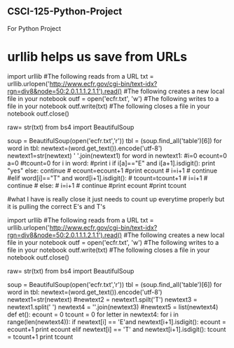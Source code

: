 ## CSCI-125-Python-Project
For Python Project
# urllib helps us save from URLs
import urllib 
#The following reads from a URL
txt = urllib.urlopen('http://www.ecfr.gov/cgi-bin/text-idx?rgn=div8&node=50:2.0.1.1.1.2.1.1').read()
#The following creates a new local file in your notebook
outf = open('ecfr.txt', 'w')
#The following writes to a file in your notebook
outf.write(txt)
#The following closes a file in your notebook
outf.close()

raw= str(txt)
from bs4 import BeautifulSoup

soup = BeautifulSoup(open('ecfr.txt','r'))
tbl = (soup.find_all('table')[6])
for word in tbl:
    newtext=(word.get_text()).encode('utf-8')
    newtext1=str(newtext)
    ' '.join(newtext1)
    for word in newtext1:
        #i=0
        ecount=0
        a=0
        #tcount=0
        for i in word:
            #print i
            if i[a]=="E" and i[a+1].isdigit():
                print "yes"
            else:
                continue
             #   ecount=ecount+1
        #print ecount
              #  i=i+1
               # continue
            #elif word[i]=="T" and word[i+1].isdigit():
             #   tcount=tcount+1
              #  i=i+1
               # continue
           # else:
            #    i=i+1
             #   continue
        #print ecount
        #print tcount
        
        
        
  #what I have is really close it just needs to count up everytime properly but it is pulling the correct E's and T's

import urllib
#The following reads from a URL
txt = urllib.urlopen('http://www.ecfr.gov/cgi-bin/text-idx?rgn=div8&node=50:2.0.1.1.1.2.1.1').read()
#The following creates a new local file in your notebook
outf = open('ecfr.txt', 'w')
#The following writes to a file in your notebook
outf.write(txt)
#The following closes a file in your notebook
outf.close()

raw= str(txt)
from bs4 import BeautifulSoup

soup = BeautifulSoup(open('ecfr.txt','r'))
tbl = (soup.find_all('table')[6])
for word in tbl:
    newtext=(word.get_text()).encode('utf-8')
newtext1=str(newtext)
#newtext2 = newtext1.spilt('T')
newtext3 = newtext1.split(' ')
newtext4 = ''.join(newtext3)
#newtext5 = list(newtext4)
def et():
    ecount = 0
    tcount = 0
    for letter in newtext4:
        for i in range(len(newtext4)):
            if newtext[i] == 'E'and newtext[i+1].isdigit():
                ecount = ecount+1
            print ecount
            elif newtext[i] == 'T' and newtext[i+1].isdigit():
                tcount = tcount+1
            print tcount









